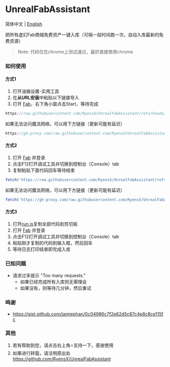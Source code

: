 # UnrealFabAssistant

简体中文 | [English](/doc/README_EN.md)

把所有虚幻Fab商城免费资产一键入库（可隔一段时间跑一次，自动入库最新的免费资源）

>Note: 代码仅在chrome上测试通过，最好直接使用chrome

### 如何使用

#### 方式1
1. 打开油猴设置-实用工具
2. 在**从URL安装**中粘贴以下链接导入
3. 打开 [Fab](https://www.fab.com/)，右下角小窗点击Start，等待完成
```javascript
https://raw.githubusercontent.com/RyensX/UnrealFabAssistant/refs/heads/main/tampermonkey.js
```

如果无法访问魔法网络，可以用下方链接（更新可能有延迟）
```javascript
https://gh-proxy.com/raw.githubusercontent.com/RyensX/UnrealFabAssistant/refs/heads/main/tampermonkey.js
```

#### 方式2
1. 打开 [Fab](https://www.fab.com/) 并登录
2. 点击F12打开调试工具并切换到控制台（Console）tab
3. 复制粘贴下面代码回车等待结束
```javascript
fetch('https://raw.githubusercontent.com/RyensX/UnrealFabAssistant/refs/heads/main/run.js').then(r=>r.text()).then(t=>document.head.append(Object.assign(document.createElement('script'),{textContent:t})))
```

如果无法访问魔法网络，可以用下方链接（更新可能有延迟）

```javascript
fetch('https://gh-proxy.com/raw.githubusercontent.com/RyensX/UnrealFabAssistant/refs/heads/main/run.js').then(r=>r.text()).then(t=>document.head.append(Object.assign(document.createElement('script'),{textContent:t})))
```

#### 方式3
1. 打开[run.js](/run.js)复制全部代码到剪切板
2. 打开 [Fab](https://www.fab.com/) 并登录
4. 点击F12打开调试工具并切换到控制台（Console）tab
5. 粘贴刚才复制的代码到输入框，然后回车
6. 等待日志打印结束即完成入库

### 已知问题
- 请求过多提示 "Too many requests."
    - 如果已经完成所有入库则无需理会
    - 如果没有，则等待几分钟，然后重试

### 鸣谢
- https://gist.github.com/jamiephan/0c04986c7f2e62d5c87c4e8c8ce115fc

### 其他
1. 若有帮助到您，请点击右上角⭐支持一下，感谢使用
1. 如果进行转载，请注明原出处 https://github.com/RyensX/UnrealFabAssistant
